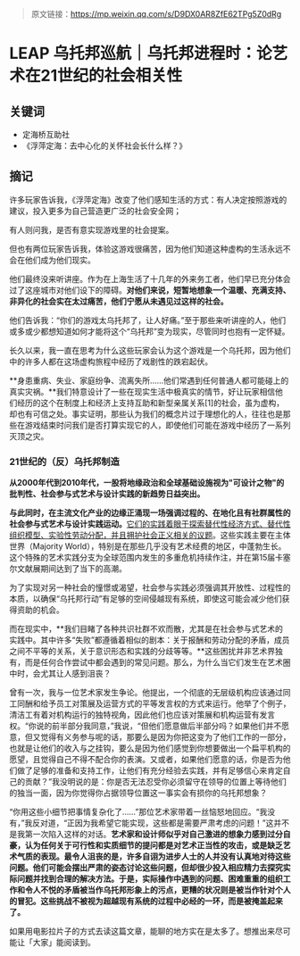 > 原文链接：https://mp.weixin.qq.com/s/D9DX0AR8ZfE62TPg5Z0dRg

# LEAP 乌托邦巡航｜乌托邦进程时：论艺术在21世纪的社会相关性

## 关键词

- 定海桥互助社
- 《浮萍定海：去中心化的关怀社会长什么样？》



## 摘记

许多玩家告诉我，《浮萍定海》改变了他们感知生活的方式：有人决定按照游戏的建议，投入更多为自己营造更广泛的社会安全网；

有人则问我，是否有意实现游戏里的社会提案。

但也有两位玩家告诉我，体验这游戏很痛苦，因为他们知道这种虚构的生活永远不会在他们成为他们现实。

他们最终没来听讲座。作为在上海生活了十几年的外来务工者，他们早已充分体会过了这座城市对他们设下的障碍。**对他们来说，短暂地想象一个温暖、充满支持、非异化的社会实在太过痛苦，他们宁愿从未遇见过这样的社会。**

他们告诉我：“你们的游戏太乌托邦了，让人好痛。”至于那些来听讲座的人，他们或多或少都想知道如何才能将这个“乌托邦”变为现实，尽管同时也抱有一定怀疑。

长久以来，我一直在思考为什么这些玩家会认为这个游戏是一个乌托邦，因为他们中的许多人都在这场虚构旅程中经历了戏剧性的跌宕起伏。

**身患重病、失业、家庭纷争、流离失所......他们常遇到任何普通人都可能碰上的真实灾祸。**我们特意设计了一些在现实生活中极真实的情节，好让玩家相信他们经历的这个在制度上和经济上支持互助和新型亲属关系[1]的社会，虽为虚构，却也有可信之处。事实证明，那些认为我们的概念片过于理想化的人，往往也是那些在游戏结束时问我们是否打算实现它的人，即使他们可能在游戏中经历了一系列灭顶之灾。

### **21世纪的（反）乌托邦制造**

**从2000年代到2010年代，一股将地缘政治和全球基础设施视为"可设计之物"的批判性、社会参与式艺术与设计实践的新趋势日益突出。**

**与此同时，在主流文化产业的边缘正涌现一场强调过程的、在地化且有社群属性的社会参与式艺术与设计实践运动。**<u>它们的实践着眼于探索替代性经济方式、替代性组织模型、实验性劳动分配，并且拥护社会正义相关的议题</u>。这些实践主要在主体世界（Majority World），特别是在那些几乎没有艺术经费的地区，中蓬勃生长。这个特殊的艺术实践分支为全球范围内发生的多重危机持续作注，并在第15届卡塞尔文献展期间达到了当下的高潮。

为了实现对另一种社会的憧憬或渴望，社会参与实践必须强调其开放性、过程性的本质，以确保“乌托邦行动”有足够的空间侵越现有系统，即使这可能会减少他们获得资助的机会。

而在现实中，**我们目睹了各种共识社群不欢而散，尤其是在社会参与式艺术的实践中。其中许多“失败”都遵循着相似的剧本：关于报酬和劳动分配的矛盾，成员之间不平等的关系，关于意识形态和实践的分歧等等。**这些困扰并非艺术界独有，而是任何合作尝试中都会遇到的常见问题。那么，为什么当它们发生在艺术圈中时，会尤其让人感到沮丧？



曾有一次，我与一位艺术家发生争论。他提出，一个彻底的无层级机构应该通过同工同酬和给予员工对策展及运营方式的平等发言权的方式来运行。他举了个例子，清洁工有着对机构运行的独特视角，因此他们也应该对策展和机构运营有发言权。“你说的前半部分我同意，”我说，“但他们愿意做后半部分吗？如果他们并不愿意，但又觉得有义务参与呢的话，那要么是因为你把这变为了他们工作的一部分，也就是让他们的收入与之挂钩，要么是因为他们感觉到你想要做出一个扁平机构的愿望，且觉得自己不得不配合你的表演。又或者，如果他们愿意的话，你是否为他们做了足够的准备和支持工作，让他们有充分经验去实践，并有足够信心来肯定自己的贡献？”我没明说的是：你是否无法忍受你必须留守在领导的位置上等待他们的独当一面，因为你觉得你占据领导位置这一事实会有损你的乌托邦想象？

“你用这些小细节把事情复杂化了......”那位艺术家带着一丝恼怒地回应。“我没有，”我反对道，“正因为我希望它能实现，这些都是需要严肃考虑的问题！”这并不是我第一次陷入这样的对话。**艺术家和设计师似乎对自己激进的想象力感到过分自豪，认为任何关于可行性和实质细节的提问都是对艺术正当性的攻击，或是缺乏艺术气质的表现。最令人沮丧的是，许多自诩为进步人士的人并没有认真地对待这些问题。他们可能会摆出严肃的姿态讨论这些问题，但却很少投入相应精力去探究实际问题并找到合理的解决方法。于是，实际操作中遇到的问题、困难重重的组织工作和令人不悦的矛盾被当作乌托邦形象上的污点，更糟的状况则是被当作针对个人的冒犯。这些挑战不被视为超越现有系统的过程中必经的一环，而是被掩盖起来了。**



如果用电影拉片子的方式去读这篇文章，能聊的地方实在是太多了。想推出来尽可能让「大家」能阅读到。
